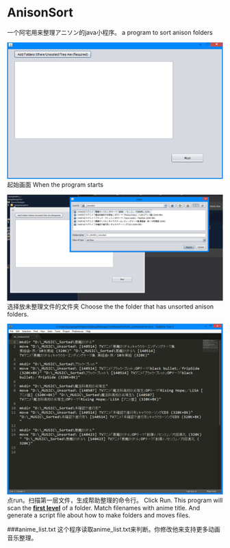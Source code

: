AnisonSort
===============

一个阿宅用来整理アニソン的java小程序。
a program to sort anison folders



![screenshot1](./screenshots/1.png?raw=true)   
 起始画面
When the program starts 


![screenshot1](./screenshots/2.png?raw=true)
选择放未整理文件的文件夹
Choose the the folder that has unsorted anison folders.




![screenshot1](./screenshots/3.png?raw=true)
点run。扫描第一层文件，生成帮助整理的命令行。
Click Run. This program will scan the **<u>first level</u>** of  a folder. Match filenames with anime title. And generate a script file about how to make folders and moves files.


###anime_list.txt
这个程序读取anime_list.txt来判断。你修改他来支持更多动画音乐整理。